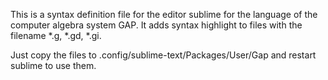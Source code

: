 This is a syntax definition file for the editor sublime for
the language of the computer algebra system GAP.
It adds syntax highlight to files with the filename *.g, *.gd, *.gi.

Just copy the files to .config/sublime-text/Packages/User/Gap and restart sublime to use them.